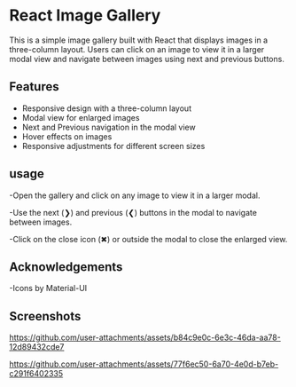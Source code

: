 # React Image Gallery

This is a simple image gallery built with React that displays images in a three-column layout. Users can click on an image to view it in a larger modal view and navigate between images using next and previous buttons.

## Features

- Responsive design with a three-column layout
- Modal view for enlarged images
- Next and Previous navigation in the modal view
- Hover effects on images
- Responsive adjustments for different screen sizes


## usage

  -Open the gallery and click on any image to view it in a larger modal.

  -Use the next (❯) and previous (❮) buttons in the modal to navigate between images.

  -Click on the close icon (✖) or outside the modal to close the enlarged view.


## Acknowledgements
  -Icons by Material-UI

  
## Screenshots



https://github.com/user-attachments/assets/b84c9e0c-6e3c-46da-aa78-12d89432cde7

https://github.com/user-attachments/assets/77f6ec50-6a70-4e0d-b7eb-c291f6402335

